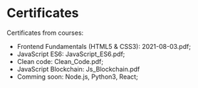 # Certificates
Certificates from courses:

* Frontend Fundamentals (HTML5 & CSS3): 2021-08-03.pdf;
* JavaScript ES6: JavaScript_ES6.pdf;
* Clean code: Clean_Code.pdf; 
* JavaScript Blockchain: Js_Blockchain.pdf
* Comming soon: Node.js, Python3, React;



  
